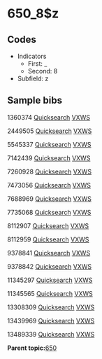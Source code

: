 # 650\_8$z

## Codes

-   Indicators
    -   First: \_
    -   Second: 8
-   Subfield: z

## Sample bibs

1360374 [Quicksearch](https://search.library.yale.edu/catalog/1360374) [VXWS](http://prodorbis.library.yale.edu:7014/vxws/GetHoldingsService?bibId=1360374)

2449505 [Quicksearch](https://search.library.yale.edu/catalog/2449505) [VXWS](http://prodorbis.library.yale.edu:7014/vxws/GetHoldingsService?bibId=2449505)

5545337 [Quicksearch](https://search.library.yale.edu/catalog/5545337) [VXWS](http://prodorbis.library.yale.edu:7014/vxws/GetHoldingsService?bibId=5545337)

7142439 [Quicksearch](https://search.library.yale.edu/catalog/7142439) [VXWS](http://prodorbis.library.yale.edu:7014/vxws/GetHoldingsService?bibId=7142439)

7260928 [Quicksearch](https://search.library.yale.edu/catalog/7260928) [VXWS](http://prodorbis.library.yale.edu:7014/vxws/GetHoldingsService?bibId=7260928)

7473056 [Quicksearch](https://search.library.yale.edu/catalog/7473056) [VXWS](http://prodorbis.library.yale.edu:7014/vxws/GetHoldingsService?bibId=7473056)

7688969 [Quicksearch](https://search.library.yale.edu/catalog/7688969) [VXWS](http://prodorbis.library.yale.edu:7014/vxws/GetHoldingsService?bibId=7688969)

7735068 [Quicksearch](https://search.library.yale.edu/catalog/7735068) [VXWS](http://prodorbis.library.yale.edu:7014/vxws/GetHoldingsService?bibId=7735068)

8112907 [Quicksearch](https://search.library.yale.edu/catalog/8112907) [VXWS](http://prodorbis.library.yale.edu:7014/vxws/GetHoldingsService?bibId=8112907)

8112959 [Quicksearch](https://search.library.yale.edu/catalog/8112959) [VXWS](http://prodorbis.library.yale.edu:7014/vxws/GetHoldingsService?bibId=8112959)

9378841 [Quicksearch](https://search.library.yale.edu/catalog/9378841) [VXWS](http://prodorbis.library.yale.edu:7014/vxws/GetHoldingsService?bibId=9378841)

9378842 [Quicksearch](https://search.library.yale.edu/catalog/9378842) [VXWS](http://prodorbis.library.yale.edu:7014/vxws/GetHoldingsService?bibId=9378842)

11345297 [Quicksearch](https://search.library.yale.edu/catalog/11345297) [VXWS](http://prodorbis.library.yale.edu:7014/vxws/GetHoldingsService?bibId=11345297)

11345565 [Quicksearch](https://search.library.yale.edu/catalog/11345565) [VXWS](http://prodorbis.library.yale.edu:7014/vxws/GetHoldingsService?bibId=11345565)

13308309 [Quicksearch](https://search.library.yale.edu/catalog/13308309) [VXWS](http://prodorbis.library.yale.edu:7014/vxws/GetHoldingsService?bibId=13308309)

13439969 [Quicksearch](https://search.library.yale.edu/catalog/13439969) [VXWS](http://prodorbis.library.yale.edu:7014/vxws/GetHoldingsService?bibId=13439969)

13489339 [Quicksearch](https://search.library.yale.edu/catalog/13489339) [VXWS](http://prodorbis.library.yale.edu:7014/vxws/GetHoldingsService?bibId=13489339)

**Parent topic:**[650](../../tags/650/650.md)

